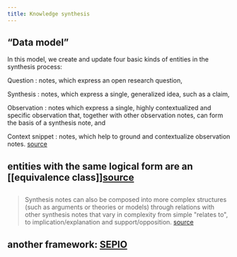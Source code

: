 ```yaml
---
title: Knowledge synthesis
---
```


## “Data model”

In this model, we create and update four basic kinds of entities in the synthesis process: 

Question 
: notes, which express an open research question,

Synthesis 
: notes, which express a single, generalized idea, such as a claim,

Observation 
: notes which express a single, highly contextualized and specific observation that, together with other observation notes, can form the basis of a synthesis note, and

Context snippet 
: notes, which help to ground and contextualize observation notes.
[source](https://oasislab.pubpub.org/pub/54t0y9mk/release/2#data-model)
## entities with the same logical form are an [[equivalence class]][source](https://oasislab.pubpub.org/pub/54t0y9mk/release/2#zvhrkk11xf)
##
> Synthesis notes can also be composed into more complex structures (such as arguments or theories or models) through relations with other synthesis notes that vary in complexity from simple "relates to", to implication/explanation and support/opposition.
[source](https://oasislab.pubpub.org/pub/54t0y9mk/release/2#43grwydpx3)
## another framework: [SEPIO](https://ohsu.pure.elsevier.com/en/publications/sepio-a-semantic-model-for-the-integration-and-analysis-of-scient)
